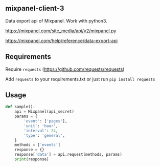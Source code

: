 ## mixpanel-client-3

Data export api of Mixpanel.
Work with python3.

https://mixpanel.com/site_media/api/v2/mixpanel.py

https://mixpanel.com/help/reference/data-export-api

## Requirements

Require `requests` (https://github.com/requests/requests)

Add `requests` to your requirements.txt or just run `pip install requests`


## Usage

```python
def sample():
    api = Mixpanel(api_secret)
    params = {
        'event': ['pages'],
        'unit': 'hour',
        'interval': 24,
        'type': 'general',
    }
    methods = ['events']
    response = {}
    response['data'] = api.request(methods, params)
    print(response)
```
